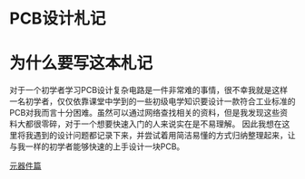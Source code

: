 PCB设计札记
==========

# 为什么要写这本札记

对于一个初学者学习PCB设计复杂电路是一件非常难的事情，很不幸我就是这样一名初学者，仅仅依靠课堂中学到的一些初级电学知识要设计一款符合工业标准的PCB对我而言十分困难。虽然可以通过网络查找相关的资料，但是我发现这些资料大都很零碎，对于一个想要快速入门的人来说实在是不易理解。
因此我想在这里将我遇到的设计问题都记录下来，并尝试着用简洁易懂的方式归纳整理起来，让与我一样的初学者能够快速的上手设计一块PCB。

[元器件篇](components.md)
